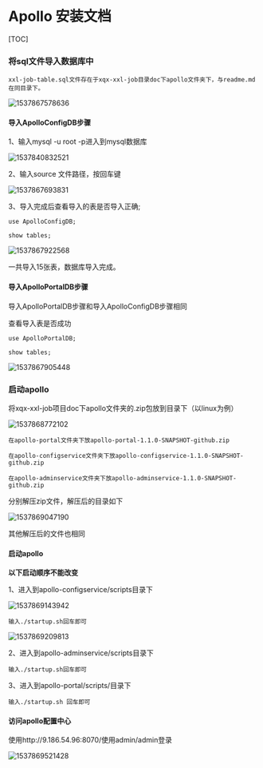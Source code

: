 

# Apollo 安装文档

[TOC]

### 将sql文件导入数据库中

```
xxl-job-table.sql文件存在于xqx-xxl-job目录doc下apollo文件夹下，与readme.md在同目录下。
```

![1537867578636](C:\Users\IBM_AD~1\AppData\Local\Temp\1537867578636.png)

#### 导入ApolloConfigDB步骤

1、输入mysql -u root -p进入到mysql数据库

![1537840832521](C:\Users\IBM_AD~1\AppData\Local\Temp\1537840832521.png)

2、输入source 文件路径，按回车键

![1537867693831](C:\Users\IBM_AD~1\AppData\Local\Temp\1537867693831.png)

3、导入完成后查看导入的表是否导入正确;

```
use ApolloConfigDB;

show tables;
```



![1537867922568](C:\Users\IBM_AD~1\AppData\Local\Temp\1537867922568.png)

一共导入15张表，数据库导入完成。

#### 导入ApolloPortalDB步骤

导入ApolloPortalDB步骤和导入ApolloConfigDB步骤相同

查看导入表是否成功

```
use ApolloPortalDB;

show tables;
```

![1537867905448](C:\Users\IBM_AD~1\AppData\Local\Temp\1537867905448.png)

### 启动apollo

将xqx-xxl-job项目doc下apollo文件夹的.zip包放到目录下（以linux为例）

![1537868772102](C:\Users\IBM_AD~1\AppData\Local\Temp\1537868772102.png)

```
在apollo-portal文件夹下放apollo-portal-1.1.0-SNAPSHOT-github.zip

在apollo-configservice文件夹下放apollo-configservice-1.1.0-SNAPSHOT-github.zip

在apollo-adminservice文件夹下放apollo-adminservice-1.1.0-SNAPSHOT-github.zip
```

分别解压zip文件，解压后的目录如下

![1537869047190](C:\Users\IBM_AD~1\AppData\Local\Temp\1537869047190.png)

其他解压后的文件也相同

#### 启动apollo

__以下启动顺序不能改变__

1、进入到apollo-configservice/scripts目录下

![1537869143942](C:\Users\IBM_AD~1\AppData\Local\Temp\1537869143942.png)

```
输入./startup.sh回车即可
```

![1537869209813](C:\Users\IBM_AD~1\AppData\Local\Temp\1537869209813.png)

2、进入到apollo-adminservice/scripts目录下

```
输入./startup.sh回车即可
```

3、进入到apollo-portal/scripts/目录下

```
输入./startup.sh 回车即可
```

#### 访问apollo配置中心

使用http://9.186.54.96:8070/使用admin/admin登录

![1537869521428](C:\Users\IBM_AD~1\AppData\Local\Temp\1537869521428.png)